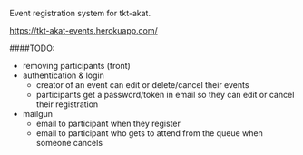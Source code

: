 Event registration system for tkt-akat.

https://tkt-akat-events.herokuapp.com/

####TODO:
- removing participants (front)
- authentication & login
    - creator of an event can edit or delete/cancel their events
    - participants get a password/token in email so they can edit or cancel their registration
- mailgun
    - email to participant when they register
    - email to participant who gets to attend from the queue when someone cancels
